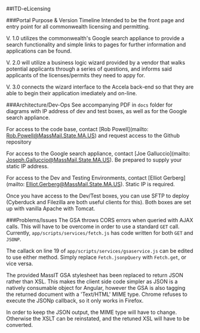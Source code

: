 ##ITD-eLicensing 

###Portal Purpose & Version Timeline
Intended to be the front page and entry point for all commonwealth licensing and permitting.  

V. 1.0 utilizes the commonwealth's Google search appliance to provide a search functionality and simple links to pages for further information and applications can be found.

V. 2.0 will utilize a business logic wizard provided by a vendor that walks potential applicants through a series of questions, and informs said applicants of the licenses/permits they need to appy for.

V. 3.0 connects the wizard interface to the Accela back-end so that they are able to begin their application imediately and on-line.

###Architecture/Dev-Ops
See accompanying PDF in `docs` folder for diagrams with IP address of dev and test boxes, as well as for the Google search appliance.

For access to the code base, contact [Rob Powell](mailto: Rob.Powell@MassMail.State.MA.US) and request access to the Github repository

For access to the Google search appliance, contact [Joe Galluccio](mailto: Joseph.Galluccio@MassMail.State.MA.US).  Be prepared to supply your static IP address.

For access to the Dev and Testing Environments, contact [Elliot Gerberg](mailto: Elliot.Gerberg@MassMail.State.MA.US). Static IP is required.  

Once you have access to the Dev/Test boxes, you can use SFTP to deploy (Cyberduck and Filezilla are both useful clients for this).  Both boxes are set up with vanilla Apache with Tomcat.


###Problems/Issues
The GSA throws CORS errors when queried with AJAX calls.  This will have to be overcome in order to use a standard `GET` call.  Currently, `app/scripts/services/fetch.js` has code written for both `GET` and `JSONP`. 

The callack on line 19 of `app/scripts/services/gsaservice.js` can be edited to use either method. Simply replace `Fetch.jsonpQuery` with `Fetch.get`, or vice versa. 

The provided MassIT GSA stylesheet has been replaced to return JSON rather than XSL. This makes the client side code simpler as JSON is a natively consumable object for Angular, however the GSA is also tagging the returned document with a 'Text/HTML' MIME type.  Chrome refuses to execute the JSONp callback, so it only works in Firefox.

In order to keep the JSON output, the MIME type will have to change.  Otherwise the XSLT can be reinstated, and the retuned XSL will have to be converted.